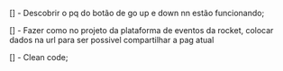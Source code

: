 [] - Descobrir o pq do botão de go up e down nn estão funcionando;

[] - Fazer como no projeto da plataforma de eventos da rocket, colocar dados na url para ser possivel compartilhar a pag atual

[] - Clean code;